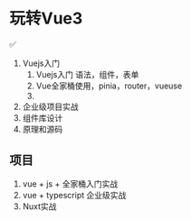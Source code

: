 # 玩转Vue3

✅

1. Vuejs入门
   1. Vuejs入门 语法，组件，表单
   2. Vue全家桶使用，pinia，router，vueuse
   3. 
2. 企业级项目实战
3. 组件库设计
4. 原理和源码

## 项目
1. vue + js + 全家桶入门实战
2. vue + typescript 企业级实战
3. Nuxt实战
